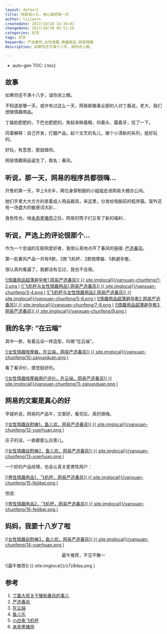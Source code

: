 ```yaml
---
layout: default
title: 网易成人礼，用心做好第一次
author: lijiaocn
createdate: 2017/10/28 14:38:01
changedate: 2017/10/30 09:51:26
categories: 好货
tags: 好货
keywords: 严选春风,女性情趣,情趣用品,网易情趣
description: 如果你还不满十八岁，请你闭上眼。

---
```


* auto-gen TOC:
{:toc}

## 故事

如果你还不满十八岁，请你闭上眼。

不知道是哪一天，或许有过这么一天，网易邮箱事业部的人对丁磊说，老大，我们想做情趣用品。

丁磊脸肥肥的，下巴也肥肥的，笑起来眯着眼，仰着头、露着牙，怔了一下。

同事解释：自己开发，打磨产品，起个文艺的名儿，做个小清新的系列，挺好玩的。

好玩，有意思，那就做呗。

网易情趣用品诞生了，取名：春风。

## 听说，那一天，网易的程序员都很嗨...

开售的第一天，早上9点半，两位身穿制服的小姐姐走进网易大楼办公间。

她们手里大大方方的拿着成人用品器具，来这里，分发给电脑前的程序猿。室外还有一场盛大的敏感词大趴...

食色性也，继[未央黑猪肉][6]之后，网易的筒子们又有了新的福利...

## 听说，严选上的评论很那个...

作为一个忠诚的互联网爱好者，我很认真地点开了春风的链接: [严选春风][2]。

第一批春风产品一共有9款，2款飞机杯、2款按摩器、5款避孕套。

很认真的看遍了，我都没有见过，我也不会用。

[![情趣用品超薄避孕套1,网易严选春风]( {{ site.imglocal}}/yanxuan-chunfeng/1-2.png )][2]
[![飞机杯与女性情趣用品1,网易严选春风]( {{ site.imglocal}}/yanxuan-chunfeng/3-4.png )][2]
[![飞机杯与女性情趣用品2,网易严选春风]( {{ site.imglocal}}/yanxuan-chunfeng/5-6.png )][2]
[![情趣用品超薄避孕套2,网易严选春风]( {{ site.imglocal}}/yanxuan-chunfeng/7-8.png )][2]
[![情趣用品超薄避孕套3,网易严选春风]( {{ site.imglocal}}/yanxuan-chunfeng/9.png )][2]

## 我的名字: “在云端”

其中一款，有着云朵一样造型，叫做“在云端”。

[![女性情趣按摩器，在云端，网易严选春风]( {{ site.imglocal}}/yanxuan-chunfeng/10-zaiyunduan.png )][3]

看了看评价，感觉挺好的。

[![女性情趣按摩器用户评价，在云端，网易严选春风]( {{ site.imglocal}}/yanxuan-chunfeng/11-zaiyunduan.png )][3]

## 网易的文案是真心的好

早就听说，网易的产品牛，文案好。看完后，真的很嗨。

[![女性情趣自慰棒1，鱼儿欢，网易严选春风]( {{ site.imglocal}}/yanxuan-chunfeng/12-yuerhuan.png )][4]

庄子的话，一直都那么应景儿。

[![女性情趣自慰棒2，鱼儿欢，网易严选春风]( {{ site.imglocal}}/yanxuan-chunfeng/13-yuerhuan.png )][4]

一个好的产品经理，也会认真关爱男性用户：

[![男性情趣用品1，飞机杯，网易严选春风]( {{ site.imglocal}}/yanxuan-chunfeng/15-feijibei.png )][5]

他说:

[![男性情趣用品2，飞机杯，网易严选春风]( {{ site.imglocal}}/yanxuan-chunfeng/16-feijibei.png )][5]

## 妈妈，我要十八岁了啦

[![女性情趣自慰棒3，鱼儿欢，网易严选春风]( {{ site.imglocal}}/yanxuan-chunfeng/14-yuerhuan.png )][4]

<p style="text-align:center">最牛推荐，不见不散～</p>

![最牛推荐]( {{ site.imglocal}}/z7z8day.png )

## 参考

1. [丁磊大叔关于猪和春风的事儿][1]
2. [严选春风][2]
3. [在云端][3]
4. [鱼儿乐][4]
5. [小白兔飞机杯][5]
6. [未央黑猪肉][6]

[1]: https://news.futunn.com/market/60575 "丁磊大叔关于猪和春风的事儿" 
[2]: https://c.duomai.com/track.php?k=jL19WeGJTJGJTJBNTJwRHdo1DdmA3boNnbj9WYppWas1DZpVXZmcDOwMTPklWYmAjMzUjMy0DZp9VZ0l2cmYiJFhTNyUyMBVjMlkTR1ITJ1EUNyUCO5UjMlYTR1ITJENTJkJ3b3lXZrZ0Mlg2YyFWZzZkMl02bj5yM2E "严选春风"
[3]: https://c.duomai.com/track.php?k=BNTJwRHdo1DdmA3boNnbj9WYppWas1DZpVXZmcDOwMTPklWYmAjMzUjMy0DZp9VZ0l2cmYiJ1ADM0MzMxQ0MlQWaGNTJslWY0VGZGJTJtVGdpZkMl02bj5yM2EjL19WeGJTJGJTJ "在云端"
[4]: https://c.duomai.com/track.php?k=BNTJwRHdo1DdmA3boNnbj9WYppWas1DZpVXZmcDOwMTPklWYmAjMzUjMy0DZp9VZ0l2cmYiJzADM0MzMxQ0MlQWaGNTJslWY0VGZGJTJtVGdpZkMl02bj5yM2EjL19WeGJTJGJTJ "鱼儿乐"
[5]: https://c.duomai.com/track.php?k=BNTJwRHdo1DdmA3boNnbj9WYppWas1DZpVXZmcDOwMTPklWYmAjMzUjMy0DZp9VZ0l2cmYiJzADMzMzMxQ0MlQWaGNTJslWY0VGZGJTJtVGdpZkMl02bj5yM2EjL19WeGJTJGJTJ "小白兔飞机杯"
[6]: https://c.duomai.com/track.php?k=GJTJGJTJBNTJwRHdo1Ddm0DZpVXZmcDOwMTPklWYmAjMzUjMy0DZp9VZ0l2cmYiJ1IDM0IzMxQ0MlQWaGNTJslWY0VGZGJTJtVGdpZkMl02bj5yM2EjL19We "未央黑猪肉"
